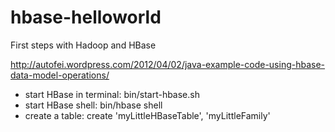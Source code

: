 hbase-helloworld
================

First steps with Hadoop and HBase

http://autofei.wordpress.com/2012/04/02/java-example-code-using-hbase-data-model-operations/

- start HBase in terminal: bin/start-hbase.sh
- start HBase shell: bin/hbase shell
- create a table: create 'myLittleHBaseTable', 'myLittleFamily'


